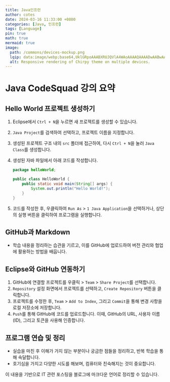 ```yaml
---
title: Java인프런
author: cotes
date: 2024-03-16 11:33:00 +0800
categories: [Java, 인프런]
tags: [Language]
pin: true
math: true
mermaid: true
image:
  path: /commons/devices-mockup.png
  lqip: data:image/webp;base64,UklGRpoAAABXRUJQVlA4WAoAAAAQAAAADwAABwAAQUxQSDIAAAARL0AmbZurmr57yyIiqE8oiG0bejIYEQTgqiDA9vqnsUSI6H+oAERp2HZ65qP/VIAWAFZQOCBCAAAA8AEAnQEqEAAIAAVAfCWkAALp8sF8rgRgAP7o9FDvMCkMde9PK7euH5M1m6VWoDXf2FkP3BqV0ZYbO6NA/VFIAAAA
  alt: Responsive rendering of Chirpy theme on multiple devices.
---
```


# Java CodeSquad 강의 요약

## Hello World 프로젝트 생성하기
1. Eclipse에서 `Ctrl + N`을 누르면 새 프로젝트를 생성할 수 있습니다.
2. `Java Project`를 검색하여 선택하고, 프로젝트 이름을 지정합니다.
3. 생성된 프로젝트 구조 내의 `src` 폴더에 접근하여, 다시 `Ctrl + N`을 눌러 `Java Class`를 생성합니다.
4. 생성된 자바 파일에서 아래 코드를 작성합니다.

    ```java
    package helloWorld;

    public class HelloWorld {
        public static void main(String[] args) {
            System.out.println("Hello World!");
        }
    }
    ```

5. 코드를 작성한 후, 우클릭하여 `Run As` > `1 Java Application`을 선택하거나, 상단의 실행 버튼을 클릭하여 프로그램을 실행합니다.

## GitHub과 Markdown
- 학습 내용을 정리하는 습관을 기르고, 이를 GitHub에 업로드하여 버전 관리와 협업에 활용하는 방법을 배웁니다.

## Eclipse와 GitHub 연동하기
1. GitHub에 연결할 프로젝트를 우클릭 > `Team` > `Share Project`를 선택합니다.
2. `Repository` 설정 화면에서 프로젝트를 선택하고, `Create Repository` 버튼을 클릭합니다.
3. 프로젝트를 수정한 후, `Team` > `Add to Index`, 그리고 `Commit`을 통해 변경 사항을 로컬 저장소에 저장합니다.
4. `Push`를 통해 GitHub에 코드를 업로드합니다. 이때, GitHub의 URL, 사용자 이름(ID), 그리고 토큰을 사용해 인증합니다.

## 프로그램 연습 및 정리
- 실습을 마친 후 이해가 가지 않는 부분이나 궁금한 점들을 정리하고, 반복 학습을 통해 숙달합니다.
- 호기심을 가지고 다양한 시도를 해보며, 컴퓨터와 친숙해지는 것이 중요합니다.

이 내용을 기반으로 IT 관련 포스팅을 블로그에 마크다운 언어로 정리할 수 있습니다.

